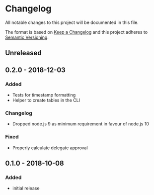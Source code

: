 # Changelog

All notable changes to this project will be documented in this file.

The format is based on [Keep a Changelog](http://keepachangelog.com/en/1.0.0/)
and this project adheres to [Semantic Versioning](http://semver.org/spec/v2.0.0.html).

## Unreleased

## 0.2.0 - 2018-12-03

### Added

- Tests for timestamp formatting
- Helper to create tables in the CLI

### Changelog

- Dropped node.js 9 as minimum requirement in favour of node.js 10

### Fixed

- Properly calculate delegate approval

## 0.1.0 - 2018-10-08

### Added

- initial release
